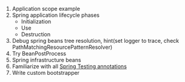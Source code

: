 1. Application scope example
2. Spring application lifecycle phases
    * Initialization 
    * Use
    * Destruction
3. Debug spring beans tree resolution, hint(set logger to trace, check PathMatchingResourcePatternResolver)
4. Try BeanPostProcess
5. Spring infrastructure beans
6. Familiarize with all [Spring Testing annotations](https://docs.spring.io/spring-framework/docs/current/reference/html/testing.html#integration-testing-annotations-spring)
7. Write custom bootstrapper